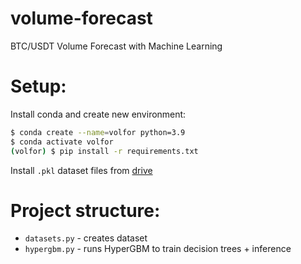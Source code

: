 # volume-forecast
BTC/USDT Volume Forecast with Machine Learning

# Setup:
Install conda and create new environment:
```.bash
$ conda create --name=volfor python=3.9
$ conda activate volfor
(volfor) $ pip install -r requirements.txt
```

Install `.pkl` dataset files from [drive](https://drive.google.com/drive/folders/19DESpljw9d0EcUI0PVQ2CfvX2l5sRuZv?usp=sharing)

# Project structure:
* `datasets.py` - creates dataset
* `hypergbm.py` - runs HyperGBM to train decision trees + inference
